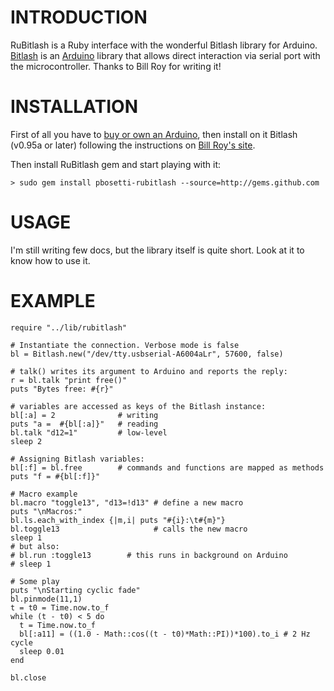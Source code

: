 INTRODUCTION
============
RuBitlash is a Ruby interface with the wonderful Bitlash library for Arduino.
[Bitlash](http://bitlash.net/) is an [Arduino](http://arduino.cc) library that allows direct interaction via serial port with the microcontroller.
Thanks to Bill Roy for writing it!

INSTALLATION
============
First of all you have to [buy or own an Arduino](http://arduino.cc), then install on it Bitlash (v0.95a or later) following the instructions on [Bill Roy's site](http://bitlash.net/).

Then install RuBitlash gem and start playing with it:

    > sudo gem install pbosetti-rubitlash --source=http://gems.github.com
    
USAGE
=====
I'm still writing few docs, but the library itself is quite short. Look at it to know how to use it.

EXAMPLE
=======

    require "../lib/rubitlash"
    
    # Instantiate the connection. Verbose mode is false
    bl = Bitlash.new("/dev/tty.usbserial-A6004aLr", 57600, false)
    
    # talk() writes its argument to Arduino and reports the reply:
    r = bl.talk "print free()"
    puts "Bytes free: #{r}"
    
    # variables are accessed as keys of the Bitlash instance:
    bl[:a] = 2              # writing
    puts "a =  #{bl[:a]}"   # reading
    bl.talk "d12=1"         # low-level
    sleep 2
    
    # Assigning Bitlash variables:
    bl[:f] = bl.free        # commands and functions are mapped as methods
    puts "f = #{bl[:f]}"
    
    # Macro example
    bl.macro "toggle13", "d13=!d13" # define a new macro
    puts "\nMacros:"
    bl.ls.each_with_index {|m,i| puts "#{i}:\t#{m}"}
    bl.toggle13                     # calls the new macro
    sleep 1
    # but also:
    # bl.run :toggle13        # this runs in background on Arduino
    # sleep 1
    
    # Some play
    puts "\nStarting cyclic fade"
    bl.pinmode(11,1)
    t = t0 = Time.now.to_f
    while (t - t0) < 5 do
      t = Time.now.to_f
      bl[:a11] = ((1.0 - Math::cos((t - t0)*Math::PI))*100).to_i # 2 Hz cycle
      sleep 0.01
    end
    
    bl.close
    